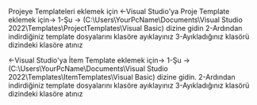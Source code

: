 Projeye Templateleri eklemek için 
<-Visual Studio'ya Proje Template eklemek için-> 
1-Şu -> (C:\Users\YourPcName\Documents\Visual Studio 2022\Templates\ProjectTemplates\Visual Basic) dizine gidin
2-Ardından indirdiğiniz template dosyalarını klasöre ayıklayınız
3-Ayıkladığınız klasörü dizindeki klasöre atınız 

<-Visual Studio'ya İtem Template eklemek için->
1-Şu -> (C:\Users\YourPcName\Documents\Visual Studio 2022\Templates\ItemTemplates\Visual Basic) dizine gidin.
2-Ardından indirdiğiniz template dosyalarını klasöre ayıklayınız
3-Ayıkladığınız klasörü dizindeki klasöre atınız


